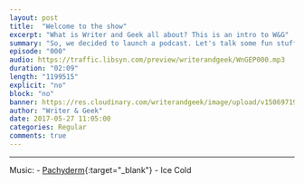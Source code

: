 ```yaml
---
layout: post
title:  "Welcome to the show"
excerpt: "What is Writer and Geek all about? This is an intro to W&G"
summary: "So, we decided to launch a podcast. Let's talk some fun stuff here."
episode: "000"
audio: https://traffic.libsyn.com/preview/writerandgeek/WnGEP000.mp3
duration: "02:09"
length: "1199515"
explicit: "no"
block: "no"
banner: https://res.cloudinary.com/writerandgeek/image/upload/v1506971979/wnglogo-small.jpg
author: "Writer & Geek"
date: 2017-05-27 11:05:00
categories: Regular
comments: true
---
```


---
Music: - [Pachyderm](http://freemusicarchive.org/music/Pachyderm/Pachyderm_EP/){:target="_blank"} - Ice Cold